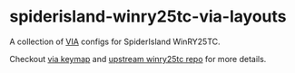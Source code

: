 # spiderisland-winry25tc-via-layouts

A collection of [VIA](https://caniusevia.com/) configs for SpiderIsland WinRY25TC.

Checkout [via keymap](https://github.com/biozz/winry25tc/tree/main/keymaps/via) and [upstream winry25tc repo](https://github.com/elliott-huge/winry25tc) for more details.
